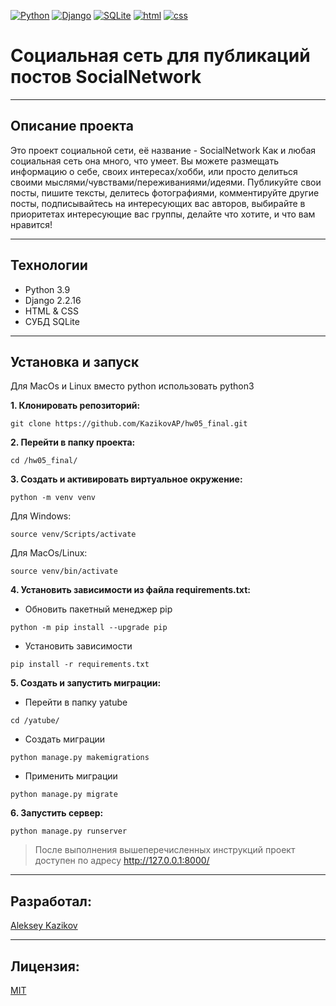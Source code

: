 [![Python](https://img.shields.io/badge/-Python-464646?style=flat-square&logo=Python)](https://www.python.org/)
[![Django](https://img.shields.io/badge/-Django-464646?style=flat-square&logo=Django)](https://www.djangoproject.com/)
[![SQLite](https://img.shields.io/badge/-SQLite-464646?style=flat-square&logo=SQLite)](https://www.sqlite.org/)
[![html](https://img.shields.io/badge/-html-464646?style=flat-square&logo=html)](https://www.w3.org/html/)
[![css](https://img.shields.io/badge/-css-464646?style=flat-square&logo=css)](https://www.w3.org/Style/CSS/)

# Социальная сеть для публикаций постов SocialNetwork

---
## Описание проекта

Это проект социальной сети, её название - SocialNetwork
Как и любая социальная сеть она много, что умеет. Вы можете размещать информацию о себе, своих интересах/хобби,
или просто делиться своими мыслями/чувствами/переживаниями/идеями.
Публикуйте свои посты, пишите тексты, делитесь фотографиями, комментируйте другие посты, подписывайтесь на интересующих вас авторов,
выбирайте в приоритетах интересующие вас группы, делайте что хотите, и что вам нравится!

---
## Технологии
* Python 3.9
* Django 2.2.16
* HTML & CSS
* СУБД SQLite

---
## Установка и запуск

Для MacOs и Linux вместо python использовать python3

**1. Клонировать репозиторий:**
```
git clone https://github.com/KazikovAP/hw05_final.git
```

**2. Перейти в папку проекта:**
```
cd /hw05_final/
```

**3. Cоздать и активировать виртуальное окружение:**
```
python -m venv venv
```

Для Windows:
```
source venv/Scripts/activate
```

Для MacOs/Linux:
```
source venv/bin/activate
```

**4. Установить зависимости из файла requirements.txt:**
- Обновить пакетный менеджер pip
```
python -m pip install --upgrade pip
```

- Установить зависимости
```
pip install -r requirements.txt
```

**5. Создать и запустить миграции:**
- Перейти в папку yatube
```
cd /yatube/
```

- Создать миграции
```
python manage.py makemigrations
```

- Применить миграции
```
python manage.py migrate
```

**6. Запустить сервер:**
```
python manage.py runserver
```

> После выполнения вышеперечисленных инструкций проект доступен по адресу http://127.0.0.1:8000/

---
## Разработал:
[Aleksey Kazikov](https://github.com/KazikovAP)

---
## Лицензия:
[MIT](https://opensource.org/licenses/MIT)

